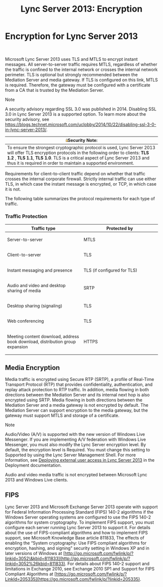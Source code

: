 ﻿---
title: 'Lync Server 2013: Encryption'
TOCTitle: Encryption for Lync Server 2013
ms:assetid: d18c74a6-385b-407b-98eb-0d525fa38fea
ms:mtpsurl: https://technet.microsoft.com/en-us/library/Dn481135(v=OCS.15)
ms:contentKeyID: 59893874
ms.date: 09/14/2017
mtps_version: v=OCS.15
---

# Encryption for Lync Server 2013

 


Microsoft Lync Server 2013 uses TLS and MTLS to encrypt instant messages. All server-to-server traffic requires MTLS, regardless of whether the traffic is confined to the internal network or crosses the internal network perimeter. TLS is optional but strongly recommended between the Mediation Server and media gateway. If TLS is configured on this link, MTLS is required. Therefore, the gateway must be configured with a certificate from a CA that is trusted by the Mediation Server.


> [!NOTE]
> A security advisory regarding SSL 3.0 was published in 2014. Disabling SSL 3.0 in Lync Server 2013 is a supported option. To learn more about the security advisory, see <A class=uri href="https://blogs.technet.microsoft.com/uclobby/2014/10/22/disabling-ssl-3-0-in-lync-server-2013/">https://blogs.technet.microsoft.com/uclobby/2014/10/22/disabling-ssl-3-0-in-lync-server-2013/</A>.



<table>
<thead>
<tr class="header">
<th><img src="images/Gg398321.security(OCS.15).gif" title="security" alt="security" />Security Note:</th>
</tr>
</thead>
<tbody>
<tr class="odd">
<td>To ensure the strongest cryptographic protocol is used, Lync Server 2013 will offer TLS encryption protocols in the following order to clients: <strong>TLS 1.2</strong> , <strong>TLS 1.1</strong>, <strong>TLS 1.0</strong>. TLS is a critical aspect of Lync Server 2013 and thus it is required in order to maintain a supported environment.</td>
</tr>
</tbody>
</table>


Requirements for client-to-client traffic depend on whether that traffic crosses the internal corporate firewall. Strictly internal traffic can use either TLS, in which case the instant message is encrypted, or TCP, in which case it is not.

The following table summarizes the protocol requirements for each type of traffic.

### Traffic Protection

<table>
<colgroup>
<col style="width: 50%" />
<col style="width: 50%" />
</colgroup>
<thead>
<tr class="header">
<th>Traffic type</th>
<th>Protected by</th>
</tr>
</thead>
<tbody>
<tr class="odd">
<td><p>Server-to-server</p></td>
<td><p>MTLS</p></td>
</tr>
<tr class="even">
<td><p>Client-to-server</p></td>
<td><p>TLS</p></td>
</tr>
<tr class="odd">
<td><p>Instant messaging and presence</p></td>
<td><p>TLS (if configured for TLS)</p></td>
</tr>
<tr class="even">
<td><p>Audio and video and desktop sharing of media</p></td>
<td><p>SRTP</p></td>
</tr>
<tr class="odd">
<td><p>Desktop sharing (signaling)</p></td>
<td><p>TLS</p></td>
</tr>
<tr class="even">
<td><p>Web conferencing</p></td>
<td><p>TLS</p></td>
</tr>
<tr class="odd">
<td><p>Meeting content download, address book download, distribution group expansion</p></td>
<td><p>HTTPS</p></td>
</tr>
</tbody>
</table>


## Media Encryption

Media traffic is encrypted using Secure RTP (SRTP), a profile of Real-Time Transport Protocol (RTP) that provides confidentiality, authentication, and replay attack protection to RTP traffic. In addition, media flowing in both directions between the Mediation Server and its internal next hop is also encrypted using SRTP. Media flowing in both directions between the Mediation Server and a media gateway is not encrypted by default. The Mediation Server can support encryption to the media gateway, but the gateway must support MTLS and storage of a certificate.


> [!NOTE]
> Audio/Video (A/V) is supported with the new version of Windows Live Messenger. If you are implementing A/V federation with Windows Live Messenger, you must also modify the Lync Server encryption level. By default, the encryption level is Required. You must change this setting to Supported by using the Lync Server Management Shell. For more information, see <A href="lync-server-2013-deploying-external-user-access.md">Deploying external user access in Lync Server 2013</A> in the Deployment documentation.



Audio and video media traffic is not encrypted between Microsoft Lync 2013 and Windows Live clients.

## FIPS

Lync Server 2013 and Microsoft Exchange Server 2013 operate with support for Federal Information Processing Standard (FIPS) 140-2 algorithms if the Windows Server operating systems are configured to use the FIPS 140-2 algorithms for system cryptography. To implement FIPS support, you must configure each server running Lync Server 2013 to support it. For details about the use of FIPS-compliant algorithms and how to implement FIPS support, see Microsoft Knowledge Base article 811833, The effects of enabling the “System cryptography: Use FIPS compliant algorithms for encryption, hashing, and signing" security setting in Windows XP and in later versions of Windows at [http://go.microsoft.com/fwlink/p/?linkid=3052\&kbid=811833](http://go.microsoft.com/fwlink/p/?linkid=3052%26kbid=811833). For details about FIPS 140-2 support and limitations in Exchange 2010, see Exchange 2010 SP1 and Support for FIPS Compliant Algorithms at [https://go.microsoft.com/fwlink/p/?LinkId=205335](https://go.microsoft.com/fwlink/p/?linkid=205335).

